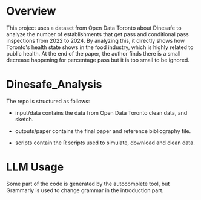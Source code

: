 # Overview
This project uses a dataset from Open Data Toronto about Dinesafe to analyze the number of establishments that get pass and conditional pass inspections from 2022 to 2024. By analyzing this, it directly shows how Toronto's health state shows in the food industry, which is highly related to public health. At the end of the paper, the author finds there is a small decrease happening for percentage pass but it is too small to be ignored.

# Dinesafe_Analysis
The repo is structured as follows:

- input/data contains the data from Open Data Toronto clean data, and sketch.

- outputs/paper contains the final paper and reference bibliography file.

- scripts contain the R scripts used to simulate, download and clean data.

# LLM Usage
Some part of the code is generated by the autocomplete tool, but Grammarly is used to change grammar in the introduction part.
